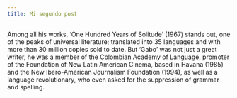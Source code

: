 ```yaml
---
title: Mi segundo post
---
```


Among all his works, ‘One Hundred Years of Solitude’ (1967) stands out, one of the peaks of universal literature; translated into 35 languages ​​and with more than 30 million copies sold to date. But ‘Gabo’ was not just a great writer, he was a member of the Colombian Academy of Language, promoter of the Foundation of New Latin American Cinema, based in Havana (1985) and the New Ibero-American Journalism Foundation (1994), as well as a language revolutionary, who even asked for the suppression of grammar and spelling.

